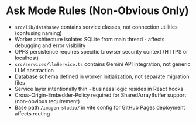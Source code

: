 # Ask Mode Rules (Non-Obvious Only)

- `src/lib/database/` contains service classes, not connection utilities (confusing naming)
- Worker architecture isolates SQLite from main thread - affects debugging and error visibility
- OPFS persistence requires specific browser security context (HTTPS or localhost)
- `src/services/llmService.ts` contains Gemini API integration, not generic LLM abstraction
- Database schema defined in worker initialization, not separate migration files
- Service layer intentionally thin - business logic resides in React hooks
- Cross-Origin-Embedder-Policy required for SharedArrayBuffer support (non-obvious requirement)
- Base path `/imagen-studio/` in vite config for GitHub Pages deployment affects routing